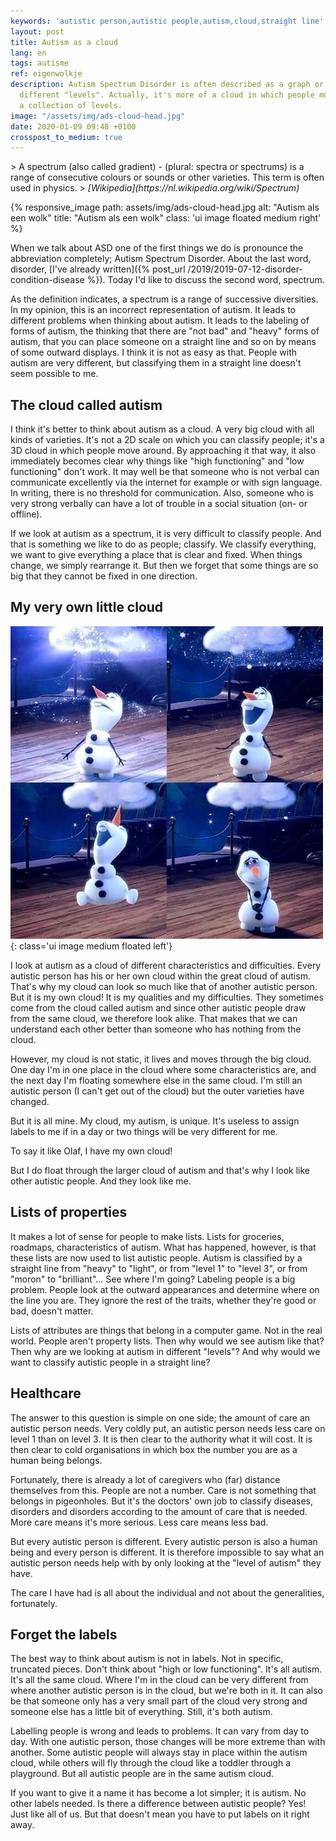 ```yaml
---
keywords: 'autistic person,autistic people,autism,cloud,straight line'
layout: post
title: Autism as a cloud
lang: en
tags: autisme
ref: eigenwolkje
description: Autism Spectrum Disorder is often described as a graph or as
  different "levels". Actually, it's more of a cloud in which people move than
  a collection of levels.
image: "/assets/img/ads-cloud-head.jpg"
date: 2020-01-09 09:48 +0100
crosspost_to_medium: true
---
```

<div class="quote" markdown="1">
> A spectrum (also called gradient) - (plural: spectra or spectrums) is a range of consecutive colours or sounds or other varieties. This term is often used in physics.
> <cite>[Wikipedia](https://nl.wikipedia.org/wiki/Spectrum)</cite>
</div>

{% responsive_image path: assets/img/ads-cloud-head.jpg alt: "Autism als een wolk" title: "Autism als een wolk" class: 'ui image floated medium right' %}

When we talk about ASD one of the first things we do is pronounce the abbreviation completely; Autism Spectrum Disorder. About the last word, disorder, [I've already written]({% post_url /2019/2019-07-12-disorder-condition-disease %}). Today I'd like to discuss the second word, spectrum.

As the definition indicates, a spectrum is a range of successive diversities. In my opinion, this is an incorrect representation of autism. It leads to different problems when thinking about autism. It leads to the labeling of forms of autism, the thinking that there are "not bad" and "heavy" forms of autism, that you can place someone on a straight line and so on by means of some outward displays. I think it is not as easy as that. People with autism are very different, but classifying them in a straight line doesn't seem possible to me.

## The cloud called autism

I think it's better to think about autism as a cloud. A very big cloud with all kinds of varieties. It's not a 2D scale on which you can classify people; it's a 3D cloud in which people move around. By approaching it that way, it also immediately becomes clear why things like "high functioning" and "low functioning" don't work. It may well be that someone who is not verbal can communicate excellently via the internet for example or with sign language. In writing, there is no threshold for communication.  Also, someone who is very strong verbally can have a lot of trouble in a social situation (on- or offline).

If we look at autism as a spectrum, it is very difficult to classify people. And that is something we like to do as people; classify. We classify everything, we want to give everything a place that is clear and fixed. When things change, we simply rearrange it. But then we forget that some things are so big that they cannot be fixed in one direction.

## My very own little cloud
![I've my very own little cloud](/assets/img/olafwolkje.jpg){: class='ui image medium floated left'}

I look at autism as a cloud of different characteristics and difficulties. Every autistic person has his or her own cloud within the great cloud of autism. That's why my cloud can look so much like that of another autistic person. But it is my own cloud! It is my qualities and my difficulties. They sometimes come from the cloud called autism and since other autistic people draw from the same cloud, we therefore look alike. That makes that we can understand each other better than someone who has nothing from the cloud.

However, my cloud is not static, it lives and moves through the big cloud. One day I'm in one place in the cloud where some characteristics are, and the next day I'm floating somewhere else in the same cloud. I'm still an autistic person (I can't get out of the cloud) but the outer varieties have changed.

But it is all mine. My cloud, my autism, is unique. It's useless to assign labels to me if in a day or two things will be very different for me.

To say it like Olaf, I have my own cloud!

But I do float through the larger cloud of autism and that's why I look like other autistic people. And they look like me.

## Lists of properties

It makes a lot of sense for people to make lists. Lists for groceries, roadmaps, characteristics of autism. What has happened, however, is that these lists are now used to list autistic people. Autism is classified by a straight line from "heavy" to "light", or from "level 1" to "level 3", or from "moron" to "brilliant"... See where I'm going? Labeling people is a big problem. People look at the outward appearances and determine where on the line you are. They ignore the rest of the traits, whether they're good or bad, doesn't matter.

Lists of attributes are things that belong in a computer game. Not in the real world. People aren't property lists. Then why would we see autism like that? Then why are we looking at autism in different "levels"? And why would we want to classify autistic people in a straight line?

## Healthcare

The answer to this question is simple on one side; the amount of care an autistic person needs. Very coldly put, an autistic person needs less care on level 1 than on level 3. It is then clear to the authority what it will cost. It is then clear to cold organisations in which box the number you are as a human being belongs.

Fortunately, there is already a lot of caregivers who (far) distance themselves from this. People are not a number. Care is not something that belongs in pigeonholes. But it's the doctors' own job to classify diseases, disorders and disorders according to the amount of care that is needed. More care means it's more serious. Less care means less bad.

But every autistic person is different. Every autistic person is also a human being and every person is different. It is therefore impossible to say what an autistic person needs help with by only looking at the "level of autism" they have.

The care I have had is all about the individual and not about the generalities, fortunately.

## Forget the labels

The best way to think about autism is not in labels. Not in specific, truncated pieces. Don't think about "high or low functioning". It's all autism. It's all the same cloud. Where I'm in the cloud can be very different from where another autistic person is in the cloud, but we're both in it. It can also be that someone only has a very small part of the cloud very strong and someone else has a little bit of everything. Still, it's both autism.

Labelling people is wrong and leads to problems. It can vary from day to day. With one autistic person, those changes will be more extreme than with another. Some autistic people will always stay in place within the autism cloud, while others will fly through the cloud like a toddler through a playground. But all autistic people are in the same autism cloud.

If you want to give it a name it has become a lot simpler; it is autism. No other labels needed. Is there a difference between autistic people? Yes! Just like all of us. But that doesn't mean you have to put labels on it right away.
